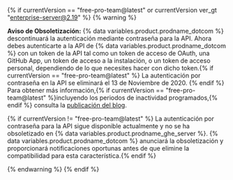 {% if currentVersion == "free-pro-team@latest" or currentVersion ver_gt "enterprise-server@2.19" %}
{% warning %}

**Aviso de Obsoletización:** {% data variables.product.prodname_dotcom %} descontinuará la autenticación mediante contraseña para la API.  Ahora debes autenticarte a la API de {% data variables.product.prodname_dotcom %} con un token de la API tal como un token de acceso de OAuth, una GitHub App, un token de acceso a la instalación, o un token de acceso personal, dependiendo de lo que necesites hacer con dicho token.{% if currentVersion == "free-pro-team@latest" %} La autenticación por contraseña en la API se eliminará el 13 de Noviembre de 2020. {% endif %} Para obtener más información,{% if currentVersion == "free-pro-team@latest" %}incluyendo los periodos de inactividad programados,{% endif %} consulta la [publicación del blog](https://developer.github.com/changes/2020-02-14-deprecating-password-auth/).

{% if currentVersion != "free-pro-team@latest" %} La autenticación por contraseña para la API sigue disponible actualmente y no se ha obsoletizado en {% data variables.product.prodname_ghe_server %}. {% data variables.product.prodname_dotcom %} anunciará la obsoletización y proporcionará notificaciones oportunas antes de que elimine la compatibilidad para esta característica.{% endif %}

{% endwarning %}
{% endif %}
